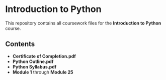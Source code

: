 # Introduction to Python

This repository contains all coursework files for the **Introduction to Python** course. 

## Contents

* **Certificate of Completion.pdf**
* **Python Outline.pdf**
* **Python Syllabus.pdf**
* **Module 1** through **Module 25** 
